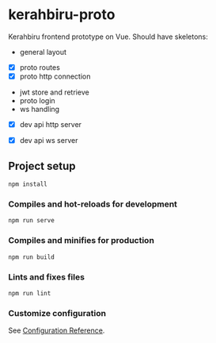 # kerahbiru-proto

Kerahbiru frontend prototype on Vue.
Should have skeletons:
- general layout
- [x] proto routes
- [x] proto http connection
- jwt store and retrieve
- proto login 
- ws handling
- [x] dev api http server
- [x] dev api ws server



## Project setup
```
npm install
```

### Compiles and hot-reloads for development
```
npm run serve
```

### Compiles and minifies for production
```
npm run build
```

### Lints and fixes files
```
npm run lint
```

### Customize configuration
See [Configuration Reference](https://cli.vuejs.org/config/).
